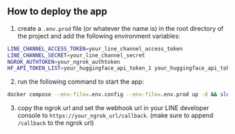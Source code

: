 ## How to deploy the app

1. create a `.env.prod` file (or whatever the name is) in the root directory of the project and add the following environment variables:
```bash
LINE_CHANNEL_ACCESS_TOKEN=your_line_channel_access_token
LINE_CHANNEL_SECRET=your_line_channel_secret
NGROK_AUTHTOKEN=your_ngrok_authtoken
HF_API_TOKEN_LIST=your_huggingface_api_token_1 your_huggingface_api_token_2
```

2. run the following command to start the app:
```bash
docker compose --env-file=.env.config --env-file=.env.prod up -d && sleep 1 && docker compose logs ngrok -n all | grep url=https:
```

3. copy the ngrok url and set the webhook url in your LINE developer console to `https://your_ngrok_url/callback`. (make sure to append `/callback` to the ngrok url)